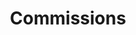 ---
title: Commissions
description: ''
createdAt: 02-April-2022 12:00
updatedAt: 03-April-2022 08:00
category: General
---